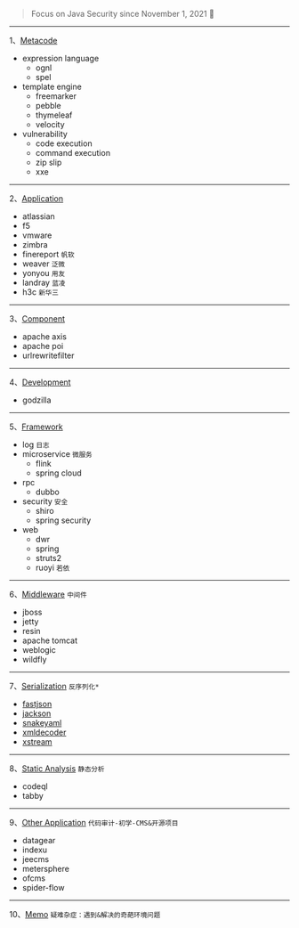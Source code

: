> Focus on Java Security since November 1, 2021 👣

---
1、[Metacode](https://github.com/pen4uin/awesome-java-security/tree/main/metacode)
- expression language 
  - ognl
  - spel
- template engine 
  - freemarker
  - pebble
  - thymeleaf
  - velocity
- vulnerability 
  - code execution
  - command execution
  - zip slip
  - xxe
---

2、[Application](https://github.com/pen4uin/awesome-java-security/tree/main/application)
- atlassian
- f5
- vmware
- zimbra
- finereport `帆软`
- weaver `泛微`
- yonyou `用友`
- landray `蓝凌`
- h3c `新华三`
---

3、[Component](https://github.com/pen4uin/awesome-java-security/tree/main/component)
- apache axis
- apache poi
- urlrewritefilter
---

4、[Development](https://github.com/pen4uin/awesome-java-security/tree/main/development/)
- godzilla

---

5、[Framework](https://github.com/pen4uin/awesome-java-security/tree/main/framework)
- log          `日志`
- microservice `微服务`
  - flink
  - spring cloud
- rpc
  - dubbo
- security     `安全`
  - shiro
  - spring security
- web
  - dwr
  - spring
  - struts2
  - ruoyi `若依`
---

6、[Middleware](https://github.com/pen4uin/awesome-java-security/tree/main/middleware) `中间件`
- jboss
- jetty
- resin
- apache tomcat
- weblogic
- wildfly
---

7、[Serialization](https://github.com/pen4uin/awesome-java-security/tree/main/serialization) `反序列化*`
- [fastjson](https://github.com/pen4uin/awesome-java-security/tree/main/serialization/fastjson)
- [jackson](https://github.com/pen4uin/awesome-java-security/tree/main/serialization/jackson-databind)
- [snakeyaml](https://github.com/pen4uin/awesome-java-security/tree/main/serialization/snakeyaml)
- [xmldecoder](https://github.com/pen4uin/awesome-java-security/tree/main/serialization/xmldecoder)
- [xstream](https://github.com/pen4uin/awesome-java-security/tree/main/serialization/xstream)

---

8、[Static Analysis](https://github.com/pen4uin/awesome-java-security/tree/main/static%20analysis) `静态分析`
- codeql
- tabby

---

9、[Other Application](https://github.com/pen4uin/awesome-java-security/tree/main/other) `代码审计-初学-CMS&开源项目`
- datagear
- indexu
- jeecms
- metersphere
- ofcms
- spider-flow

---
10、[Memo](https://github.com/pen4uin/awesome-java-security/tree/main/memo) `疑难杂症：遇到&解决的奇葩环境问题`






